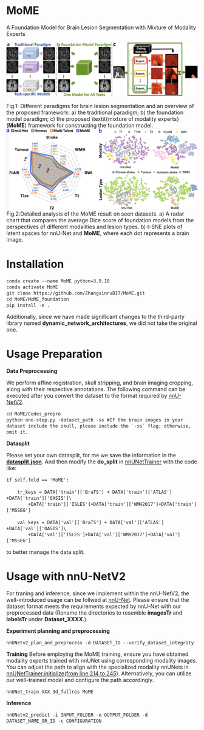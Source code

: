 # MoME
A Foundation Model for Brain Lesion Segmentation with Mixture of Modality Experts

![image](https://github.com/ZhangxinruBIT/MoME/blob/main/fig/comb12.png)

Fig.1: Different paradigms for brain lesion segmentation and an overview of the proposed framework:
a) the traditional paradigm;
b) the foundation model paradigm;
c) the proposed \textit{mixture of modality experts} (**MoME**) framework for constructing the foundation model.
![image](https://github.com/ZhangxinruBIT/MoME/blob/main/fig/comb34.png)
Fig.2:Detailed analysis of the MoME result on seen datasets. a) A radar chart that compares the average Dice score of foundation models from the perspectives of different modalities and lesion types. b) t-SNE plots of latent spaces for nnU-Net and  **MoME**, where each dot represents a brain image.
# Installation

```
conda create --name MoME python=3.9.18
conda activate MoME
git clone https://github.com/ZhangxinruBIT/MoME.git
cd MoME/MoME_foundation
pip install -e .
```
Additionally, since we have made significant changes to the third-party library named  **dynamic_network_architectures**, we did not take the original one. 

# Usage Preparation

**Data Preprocessing**

We perform affine registration, skull stripping, and brain imaging cropping, along with their respective annotations. 
The following command can be executed after you convert the dataset to the format required by [nnU-NetV2](https://github.com/MIC-DKFZ/nnUNet.git).
```
cd MoME/Codes_prepro
python one-step.py -dataset_path -ss #If the brain images in your dataset include the skull, please include the `-ss` flag; otherwise, omit it.
```
**Datasplit**

Please set your own datasplit, for me we save the information in the **[datasplit.json](https://github.com/ZhangxinruBIT/MoME/blob/main/MoME/datasplit.json)**.
And then modify the **do_split** in [nnUNetTrainer](https://github.com/ZhangxinruBIT/MoME/blob/main/MoME/nnunetv2/training/nnUNetTrainer/nnUNetTrainer.py) with the code like:
```
if self.fold == 'MoME':

    tr_keys = DATA['train']['BraTS'] + DATA['train']['ATLAS'] +DATA['train']['OASIS']\
        +DATA['train']['ISLES']+DATA['train']['WMH2017']+DATA['train']['MSSEG']
    
    val_keys = DATA['val']['BraTS'] + DATA['val']['ATLAS'] +DATA['val']['OASIS']\
        +DATA['val']['ISLES']+DATA['val']['WMH2017']+DATA['val']['MSSEG'] 
```
to better manage the data split.

# Usage with nnU-NetV2
For traning and inference, since we implement within the nnU-NetV2, the well-introduced usage can be follwed at [nnU-Net](https://github.com/MIC-DKFZ/nnUNet.git). Please ensure that the dataset format meets the requirements expected by nnU-Net with our preprocessed data (Rename the directories to resemble **imagesTr** and **labelsTr** under **Dataset_XXXX**.). 

**Experiment planning and preprocessing**
```
nnUNetv2_plan_and_preprocess -d DATASET_ID --verify_dataset_integrity
```

**Training**
Before employing the MoME training, ensure you have obtained modality experts trained with nnUNet using corresponding modality images. You can adjust the path to align with the specialized modality nnUNets in [nnUNetTrainer.initialize(from line 214 to 245)](https://github.com/ZhangxinruBIT/MoME/blob/main/MoME/nnunetv2/training/nnUNetTrainer/nnUNetTrainer.py). 
Alternatively, you can utilize our well-trained model and configure the path accordingly.
```
nnUNet_train XXX 3d_fullres MoME
```
**Inference**
```
nnUNetv2_predict -i INPUT_FOLDER -o OUTPUT_FOLDER -d DATASET_NAME_OR_ID -c CONFIGURATION
```
